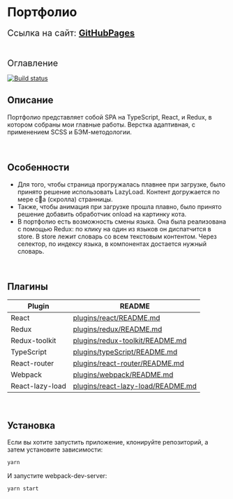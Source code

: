 # Портфолио

<span style="font-size: 20px">Ссылка на сайт: [**GitHubPages**][GitHubPages]</span>

</br>

<span style="font-size: 20px">Оглавление</span>

[![Build status](https://ci.appveyor.com/api/projects/status/n1u5nli4jj7wqkqo?svg=true)](https://ci.appveyor.com/project/KirillKazakoff/portfolio)

## Описание
Портфолио представляет собой SPA на TypeScript, React, и Redux, в котором собраны мои главные работы. Верстка адаптивная, с применением SCSS и БЭМ-методологии.

</br>

## Особенности
- Для того, чтобы страница прогружалась плавнее при загрузке, было принято решение использовать LazyLoad. Контент догружается по мере c🐇а (скролла) странницы. 
- Также, чтобы анимация при загрузке прошла плавно, было принято решение добавить обработчик onload на картинку кота.
- В портфолио есть возможность смены языка. Она была реализована с помощью Redux: по клику на один из языков он диспатчится в store. В store лежит словарь со всем текстовым контентом. Через селектор, по индексу языка, в компонентах достается нужный словарь.

</br>

## Плагины
| Plugin          | README                                               |
| --------------- | ---------------------------------------------------- |
| React           | [plugins/react/README.md][PlReact]                   |
| Redux           | [plugins/redux/README.md][PlRedux]                   |
| Redux-toolkit   | [plugins/redux-toolkit/README.md][PlReduxToolkit]    |
| TypeScript      | [plugins/typeScript/README.md][PlTypeScript]         |
| React-router    | [plugins/react-router/README.md][PlReactRouter]      |
| Webpack         | [plugins/webpack/README.md][PlWebpack]               |
| React-lazy-load | [plugins/react-lazy-load/README.md][PlReactLazyLoad] |

</br>

## Установка
Если вы хотите запустить приложение, клонируйте репозиторий, а затем установите зависимости:

```sh
yarn
```
И запустите webpack-dev-server:
```sh
yarn start
```

<!-- Table  -->
 [PlReact]: <https://github.com/facebook/react/blob/main/README.md>
 [PlRedux]: <https://github.com/reduxjs/redux/blob/master/README.md>
 [PlReduxToolkit]: <https://github.com/reduxjs/redux-toolkit#readme>
 [PlTypeScript]: <https://github.com/microsoft/TypeScript/blob/main/README.md>
 [PlReactRouter]: <https://github.com/remix-run/react-router#readme>
 [PlWebpack]: <https://github.com/webpack/webpack/blob/main/README.md>
 [PlReactLazyLoad]: https://github.com/Aljullu/react-lazy-load-image-component/blob/master/README.md

[GitHubPages]:https://kirillkazakoff.github.io/Portfolio/
